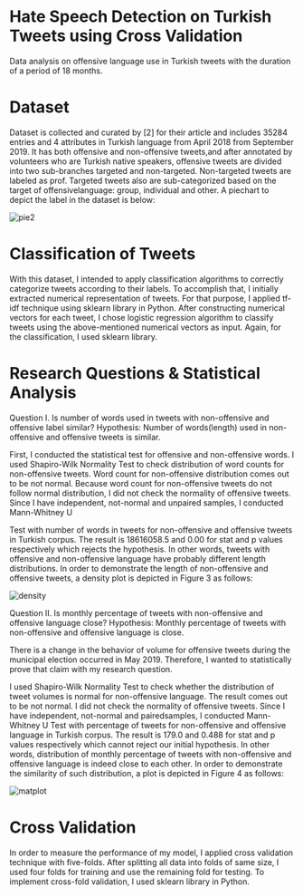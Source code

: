 # Hate Speech Detection on Turkish Tweets using Cross Validation

Data analysis on offensive language use in Turkish tweets with the duration of a period of 18 months. 

# Dataset
Dataset is collected and curated by [2] for their article and includes 35284 entries and 4 attributes in Turkish language from April 2018
from September 2019. It has both offensive and non-offensive tweets,and after annotated by volunteers who are Turkish native speakers,
offensive tweets are divided into two sub-branches targeted and non-targeted. Non-targeted tweets are labeled as prof. Targeted
tweets also are sub-categorized based on the target of offensivelanguage: group, individual and other. A piechart to depict the label
in the dataset is below:

![pie2](https://github.com/user-attachments/assets/cf334fba-93a2-400a-b991-0c55783fdcac)

# Classification of Tweets
With this dataset, I intended to apply classification algorithms to correctly categorize tweets according to their labels. To accomplish
that, I initially extracted numerical representation of tweets. For that purpose, I applied tf-idf technique using sklearn library in Python.
After constructing numerical vectors for each tweet, I chose logistic regression algorithm to classify tweets using the above-mentioned
numerical vectors as input. Again, for the classification, I used sklearn library.

# Research Questions & Statistical Analysis

Question I. Is number of words used in tweets with non-offensive and offensive label similar?
Hypothesis: Number of words(length) used in non-offensive and offensive tweets is similar.

First, I conducted the statistical test for offensive and non-offensive words. I used Shapiro-Wilk Normality Test to check distribution of
word counts for non-offensive tweets. Word count for non-offensive distribution comes out to be not normal. Because word count for
non-offensive tweets do not follow normal distribution, I did not check the normality of offensive tweets. Since I have independent,
not-normal and unpaired samples, I conducted Mann-Whitney U

Test with number of words in tweets for non-offensive and offensive tweets in Turkish corpus. The result is 18616058.5 and 0.00
for stat and p values respectively which rejects the hypothesis. In other words, tweets with offensive and non-offensive language
have probably different length distributions. In order to demonstrate the length of non-offensive and offensive
tweets, a density plot is depicted in Figure 3 as follows:

![density](https://github.com/user-attachments/assets/5d473d4e-4697-47e6-b671-2697d4c14f10)

Question II. Is monthly percentage of tweets with non-offensive and offensive language close?
Hypothesis: Monthly percentage of tweets with non-offensive and offensive language is close.

There is a change in the behavior of volume for offensive tweets during the municipal
election occurred in May 2019. Therefore, I wanted to statistically prove that claim with my research question.

I used Shapiro-Wilk Normality Test to check whether the distribution of tweet volumes is normal for non-offensive language. The
result comes out to be not normal. I did not check the normality of offensive tweets. Since I have independent, not-normal and pairedsamples,
I conducted Mann-Whitney U Test with percentage of tweets for non-offensive and offensive language in Turkish corpus.
The result is 179.0 and 0.488 for stat and p values respectively which cannot reject our initial hypothesis. In other words, distribution
of monthly percentage of tweets with non-offensive and offensive language is indeed close to each other.
In order to demonstrate the similarity of such distribution, a plot is depicted in Figure 4 as follows:

![matplot](https://github.com/user-attachments/assets/c0acef40-7411-4cbb-9fab-0c32f8c234c3)

# Cross Validation

In order to measure the performance of my model, I applied cross validation technique with five-folds. After splitting all data into
folds of same size, I used four folds for training and use the remaining fold for testing. To implement cross-fold validation, I used
sklearn library in Python.
